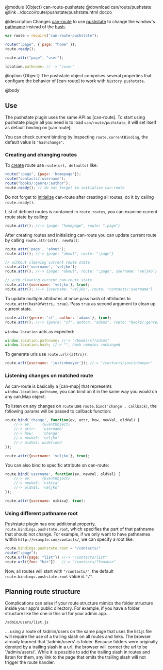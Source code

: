 @module {Object} can-route-pushstate
@download can/route/pushstate
@link ../docco/route/pushstate/pushstate.html docco

@description Changes [can-route](https://github.com/canjs/can-route) to use
[pushstate](https://developer.mozilla.org/en-US/docs/Web/Guide/API/DOM/Manipulating_the_browser_history)
to change the window's [pathname](https://developer.mozilla.org/en-US/docs/Web/API/URLUtils.pathname) instead
of the [hash](https://developer.mozilla.org/en-US/docs/Web/API/URLUtils.hash).

```js
var route = require("can-route-pushstate");

route(":page", { page: "home" });
route.ready();

route.attr("page", "user");

location.pathname; // -> "/user"
```

@option {Object} The pushstate object comprises several properties that configure the behavior of [can-route] to work with `history.pushstate`.

@body

## Use

The pushstate plugin uses the same API as [can-route]. To start using pushstate plugin all you need is to load `can/route/pushstate`, it will set itself as default binding on [can.route].

You can check current binding by inspecting `route.currentBinding`, the default value is `"hashchange"`.

### Creating and changing routes

To [create](route.html#section_CreatingaRoute) route use `route(url, defaults)` like:

```js
route(":page", {page: 'homepage'});
route("contacts/:username");
route("books/:genre/:author");
route.ready(); // do not forget to initialize can-route
```

Do not forget to [initialize](route.ready.html) can-route after creating all routes, do it by calling `route.ready()`.

List of defined routes is contained in `route.routes`, you can examine current route state by calling:

```js
route.attr(); //-> {page: "homepage", route: ":page"}
```

After creating routes and initializing can-route you can update current route by calling `route.attr(attr, newVal)`:

```js
route.attr('page', 'about');
route.attr(); //-> {page: "about", route: ":page"}

// without cleaning current route state
route.attr('username', 'veljko');
route.attr(); //-> {page: "about", route: ":page", username: 'veljko'}

// with cleaning current can-route state
route.attr({username: 'veljko'}, true);
route.attr(); //-> {username: "veljko", route: "contacts/:username"}
```

To update multiple attributes at once pass hash of attributes to `route.attr(hashOfAttrs, true)`. Pass `true` as second argument to clean up current state.

```js
route.attr({genre: 'sf', author: 'adams'}, true);
route.attr(); //-> {genre: "sf", author: "adams", route: "books/:genre/:author"}
```

`window.location` acts as expected:

```js
window.location.pathname; //-> "/books/sf/adams"
window.location.hash; //-> "", hash remains unchanged
```

To generate urls use `route.url({attrs})`:

```js
route.url({username: 'justinbmeyer'}); //-> '/contacts/justinbmeyer'
```

### Listening changes on matched route

As can-route is basically a [can-map] that represents `window.location.pathname`, you can bind on it in the same way you would on any can.Map object.

To listen on any changes on `route` use `route.bind('change', callback)`, the following params will be passed to callback function:

```js
route.bind('change', function(ev, attr, how, newVal, oldVal) {
	//-> ev:     {EventObject}
	//-> attr:   'username'
	//-> how:    'change'
	//-> newVal: 'veljko'
	//-> oldVal: undefined
});

route.attr({username: 'veljko'}, true);
```

You can also bind to specific attribute on can-route:

```js
route.bind('username', function(ev, newVal, oldVal) {
	//-> ev:     {EventObject}
	//-> newVal: 'nikica'
	//-> oldVal: 'veljko'
});

route.attr({username: nikica}, true);
```

### Using different pathname root

Pushstate plugin has one additional property, `route.bindings.pushstate.root`, which specifies the part of that pathname that should not change. For example, if we only want to have pathnames within `http://example.com/contacts/`, we can specify a root like:

```js
route.bindings.pushstate.root = "/contacts/"
route(":page");
route.url({page: "list"}) //-> "/contacts/list"
route.url({foo: "bar"})   //-> "/contacts/?foo=bar"
```

Now, all routes will start with `"/contacts/"`, the default `route.bindings.pushstate.root` value is `"/"`.

## Planning route structure

Complications can arise if your route structure mimics the folder structure inside your app's public directory.  For example, if you have a folder structure like the one in this url for your admin app...

`/admin/users/list.js`

... using a route of /admin/users on the same page that uses the list.js file will require the use of a trailing slash on all routes and links.  The browser already learned that '/admin/users' is folder.  Because folders were originally denoted by a trailing slash in a url, the browser will correct the url to be '/admin/users/'.  While it is possible to add the trailing slash in routes and listen for them, any link to the page that omits the trailing slash will not trigger the route handler.
